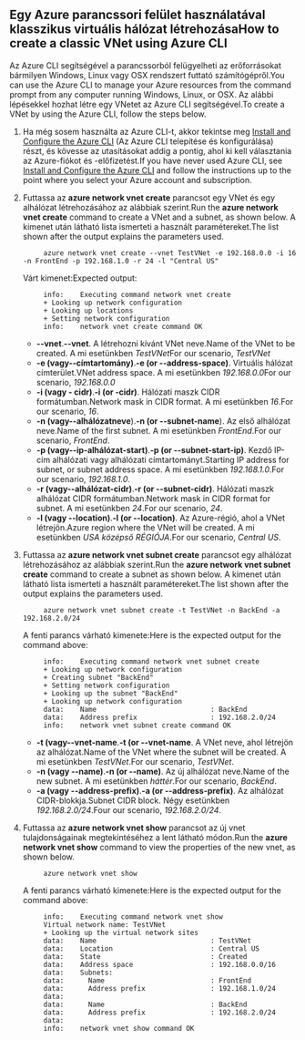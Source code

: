 ## <a name="how-to-create-a-classic-vnet-using-azure-cli"></a><span data-ttu-id="ff64c-101">Egy Azure parancssori felület használatával klasszikus virtuális hálózat létrehozása</span><span class="sxs-lookup"><span data-stu-id="ff64c-101">How to create a classic VNet using Azure CLI</span></span>
<span data-ttu-id="ff64c-102">Az Azure CLI segítségével a parancssorból felügyelheti az erőforrásokat bármilyen Windows, Linux vagy OSX rendszert futtató számítógépről.</span><span class="sxs-lookup"><span data-stu-id="ff64c-102">You can use the Azure CLI to manage your Azure resources from the command prompt from any computer running Windows, Linux, or OSX.</span></span> <span data-ttu-id="ff64c-103">Az alábbi lépésekkel hozhat létre egy VNetet az Azure CLI segítségével.</span><span class="sxs-lookup"><span data-stu-id="ff64c-103">To create a VNet by using the Azure CLI, follow the steps below.</span></span>

1. <span data-ttu-id="ff64c-104">Ha még sosem használta az Azure CLI-t, akkor tekintse meg [Install and Configure the Azure CLI](../articles/cli-install-nodejs.md) (Az Azure CLI telepítése és konfigurálása) részt, és kövesse az utasításokat addig a pontig, ahol ki kell választania az Azure-fiókot és -előfizetést.</span><span class="sxs-lookup"><span data-stu-id="ff64c-104">If you have never used Azure CLI, see [Install and Configure the Azure CLI](../articles/cli-install-nodejs.md) and follow the instructions up to the point where you select your Azure account and subscription.</span></span>
2. <span data-ttu-id="ff64c-105">Futtassa az **azure network vnet create** parancsot egy VNet és egy alhálózat létrehozásához az alábbiak szerint.</span><span class="sxs-lookup"><span data-stu-id="ff64c-105">Run the **azure network vnet create** command to create a VNet and a subnet, as shown below.</span></span> <span data-ttu-id="ff64c-106">A kimenet után látható lista ismerteti a használt paramétereket.</span><span class="sxs-lookup"><span data-stu-id="ff64c-106">The list shown after the output explains the parameters used.</span></span>
   
            azure network vnet create --vnet TestVNet -e 192.168.0.0 -i 16 -n FrontEnd -p 192.168.1.0 -r 24 -l "Central US"
   
    <span data-ttu-id="ff64c-107">Várt kimenet:</span><span class="sxs-lookup"><span data-stu-id="ff64c-107">Expected output:</span></span>
   
            info:    Executing command network vnet create
            + Looking up network configuration
            + Looking up locations
            + Setting network configuration
            info:    network vnet create command OK
   
   * <span data-ttu-id="ff64c-108">**--vnet**.</span><span class="sxs-lookup"><span data-stu-id="ff64c-108">**--vnet**.</span></span> <span data-ttu-id="ff64c-109">A létrehozni kívánt VNet neve.</span><span class="sxs-lookup"><span data-stu-id="ff64c-109">Name of the VNet to be created.</span></span> <span data-ttu-id="ff64c-110">A mi esetünkben *TestVNet*</span><span class="sxs-lookup"><span data-stu-id="ff64c-110">For our scenario, *TestVNet*</span></span>
   * <span data-ttu-id="ff64c-111">**-e (vagy--címtartomány)**.</span><span class="sxs-lookup"><span data-stu-id="ff64c-111">**-e (or --address-space)**.</span></span> <span data-ttu-id="ff64c-112">Virtuális hálózat címterület.</span><span class="sxs-lookup"><span data-stu-id="ff64c-112">VNet address space.</span></span> <span data-ttu-id="ff64c-113">A mi esetünkben *192.168.0.0*</span><span class="sxs-lookup"><span data-stu-id="ff64c-113">For our scenario, *192.168.0.0*</span></span>
   * <span data-ttu-id="ff64c-114">**-i (vagy - cidr)**.</span><span class="sxs-lookup"><span data-stu-id="ff64c-114">**-i (or -cidr)**.</span></span> <span data-ttu-id="ff64c-115">Hálózati maszk CIDR formátumban.</span><span class="sxs-lookup"><span data-stu-id="ff64c-115">Network mask in CIDR format.</span></span> <span data-ttu-id="ff64c-116">A mi esetünkben *16*.</span><span class="sxs-lookup"><span data-stu-id="ff64c-116">For our scenario, *16*.</span></span>
   * <span data-ttu-id="ff64c-117">**-n (vagy--alhálózatneve**).</span><span class="sxs-lookup"><span data-stu-id="ff64c-117">**-n (or --subnet-name**).</span></span> <span data-ttu-id="ff64c-118">Az első alhálózat neve.</span><span class="sxs-lookup"><span data-stu-id="ff64c-118">Name of the first subnet.</span></span> <span data-ttu-id="ff64c-119">A mi esetünkben *FrontEnd*.</span><span class="sxs-lookup"><span data-stu-id="ff64c-119">For our scenario, *FrontEnd*.</span></span>
   * <span data-ttu-id="ff64c-120">**-p (vagy--ip-alhálózat-start)**.</span><span class="sxs-lookup"><span data-stu-id="ff64c-120">**-p (or --subnet-start-ip)**.</span></span> <span data-ttu-id="ff64c-121">Kezdő IP-cím alhálózati vagy alhálózati címtartományt.</span><span class="sxs-lookup"><span data-stu-id="ff64c-121">Starting IP address for subnet, or subnet address space.</span></span> <span data-ttu-id="ff64c-122">A mi esetünkben *192.168.1.0*.</span><span class="sxs-lookup"><span data-stu-id="ff64c-122">For our scenario, *192.168.1.0*.</span></span>
   * <span data-ttu-id="ff64c-123">**-r (vagy--alhálózat-cidr)**.</span><span class="sxs-lookup"><span data-stu-id="ff64c-123">**-r (or --subnet-cidr)**.</span></span> <span data-ttu-id="ff64c-124">Hálózati maszk alhálózat CIDR formátumban.</span><span class="sxs-lookup"><span data-stu-id="ff64c-124">Network mask in CIDR format for subnet.</span></span> <span data-ttu-id="ff64c-125">A mi esetünkben *24*.</span><span class="sxs-lookup"><span data-stu-id="ff64c-125">For our scenario, *24*.</span></span>
   * <span data-ttu-id="ff64c-126">**-l (vagy --location)**.</span><span class="sxs-lookup"><span data-stu-id="ff64c-126">**-l (or --location)**.</span></span> <span data-ttu-id="ff64c-127">Az Azure-régió, ahol a VNet létrejön.</span><span class="sxs-lookup"><span data-stu-id="ff64c-127">Azure region where the VNet will be created.</span></span> <span data-ttu-id="ff64c-128">A mi esetünkben *USA középső RÉGIÓJA*.</span><span class="sxs-lookup"><span data-stu-id="ff64c-128">For our scenario, *Central US*.</span></span>
3. <span data-ttu-id="ff64c-129">Futtassa az **azure network vnet subnet create** parancsot egy alhálózat létrehozásához az alábbiak szerint.</span><span class="sxs-lookup"><span data-stu-id="ff64c-129">Run the **azure network vnet subnet create** command to create a subnet as shown below.</span></span> <span data-ttu-id="ff64c-130">A kimenet után látható lista ismerteti a használt paramétereket.</span><span class="sxs-lookup"><span data-stu-id="ff64c-130">The list shown after the output explains the parameters used.</span></span>
   
            azure network vnet subnet create -t TestVNet -n BackEnd -a 192.168.2.0/24
   
    <span data-ttu-id="ff64c-131">A fenti parancs várható kimenete:</span><span class="sxs-lookup"><span data-stu-id="ff64c-131">Here is the expected output for the command above:</span></span>
   
            info:    Executing command network vnet subnet create
            + Looking up network configuration
            + Creating subnet "BackEnd"
            + Setting network configuration
            + Looking up the subnet "BackEnd"
            + Looking up network configuration
            data:    Name                            : BackEnd
            data:    Address prefix                  : 192.168.2.0/24
            info:    network vnet subnet create command OK
   
   * <span data-ttu-id="ff64c-132">**-t (vagy--vnet-name**.</span><span class="sxs-lookup"><span data-stu-id="ff64c-132">**-t (or --vnet-name**.</span></span> <span data-ttu-id="ff64c-133">A VNet neve, ahol létrejön az alhálózat.</span><span class="sxs-lookup"><span data-stu-id="ff64c-133">Name of the VNet where the subnet will be created.</span></span> <span data-ttu-id="ff64c-134">A mi esetünkben *TestVNet*.</span><span class="sxs-lookup"><span data-stu-id="ff64c-134">For our scenario, *TestVNet*.</span></span>
   * <span data-ttu-id="ff64c-135">**-n (vagy --name)**.</span><span class="sxs-lookup"><span data-stu-id="ff64c-135">**-n (or --name)**.</span></span> <span data-ttu-id="ff64c-136">Az új alhálózat neve.</span><span class="sxs-lookup"><span data-stu-id="ff64c-136">Name of the new subnet.</span></span> <span data-ttu-id="ff64c-137">A mi esetünkben *háttér*.</span><span class="sxs-lookup"><span data-stu-id="ff64c-137">For our scenario, *BackEnd*.</span></span>
   * <span data-ttu-id="ff64c-138">**-a (vagy --address-prefix)**.</span><span class="sxs-lookup"><span data-stu-id="ff64c-138">**-a (or --address-prefix)**.</span></span> <span data-ttu-id="ff64c-139">Az alhálózat CIDR-blokkja.</span><span class="sxs-lookup"><span data-stu-id="ff64c-139">Subnet CIDR block.</span></span> <span data-ttu-id="ff64c-140">Négy esetünkben *192.168.2.0/24*.</span><span class="sxs-lookup"><span data-stu-id="ff64c-140">Four our scenario, *192.168.2.0/24*.</span></span>
4. <span data-ttu-id="ff64c-141">Futtassa az **azure network vnet show** parancsot az új vnet tulajdonságainak megtekintéséhez a lent látható módon.</span><span class="sxs-lookup"><span data-stu-id="ff64c-141">Run the **azure network vnet show** command to view the properties of the new vnet, as shown below.</span></span>
   
            azure network vnet show
   
    <span data-ttu-id="ff64c-142">A fenti parancs várható kimenete:</span><span class="sxs-lookup"><span data-stu-id="ff64c-142">Here is the expected output for the command above:</span></span>
   
            info:    Executing command network vnet show
            Virtual network name: TestVNet
            + Looking up the virtual network sites
            data:    Name                            : TestVNet
            data:    Location                        : Central US
            data:    State                           : Created
            data:    Address space                   : 192.168.0.0/16
            data:    Subnets:
            data:      Name                          : FrontEnd
            data:      Address prefix                : 192.168.1.0/24
            data:
            data:      Name                          : BackEnd
            data:      Address prefix                : 192.168.2.0/24
            data:
            info:    network vnet show command OK

